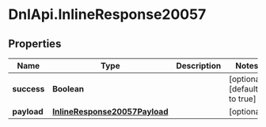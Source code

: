 # DnlApi.InlineResponse20057

## Properties
Name | Type | Description | Notes
------------ | ------------- | ------------- | -------------
**success** | **Boolean** |  | [optional] [default to true]
**payload** | [**InlineResponse20057Payload**](InlineResponse20057Payload.md) |  | [optional] 


